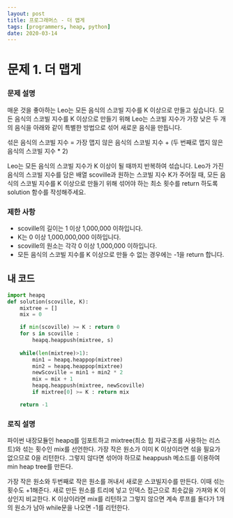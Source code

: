 ```yaml
---
layout: post
title: 프로그래머스 - 더 맵게
tags: [programmers, heap, python]
date: 2020-03-14
---
```


# 문제 1. 더 맵게

### 문제 설명

매운 것을 좋아하는 Leo는 모든 음식의 스코빌 지수를 K 이상으로 만들고 싶습니다. 모든 음식의 스코빌 지수를 K 이상으로 만들기 위해 Leo는 스코빌 지수가 가장 낮은 두 개의 음식을 아래와 같이 특별한 방법으로 섞어 새로운 음식을 만듭니다.

섞은 음식의 스코빌 지수 = 가장 맵지 않은 음식의 스코빌 지수 + (두 번째로 맵지 않은 음식의 스코빌 지수 * 2)

Leo는 모든 음식의 스코빌 지수가 K 이상이 될 때까지 반복하여 섞습니다.
Leo가 가진 음식의 스코빌 지수를 담은 배열 scoville과 원하는 스코빌 지수 K가 주어질 때, 모든 음식의 스코빌 지수를 K 이상으로 만들기 위해 섞어야 하는 최소 횟수를 return 하도록 solution 함수를 작성해주세요.
 
### 제한 사항

- scoville의 길이는 1 이상 1,000,000 이하입니다.
- K는 0 이상 1,000,000,000 이하입니다.
- scoville의 원소는 각각 0 이상 1,000,000 이하입니다.
- 모든 음식의 스코빌 지수를 K 이상으로 만들 수 없는 경우에는 -1을 return 합니다.
 
## 내 코드

```python
import heapq
def solution(scoville, K):
    mixtree = []
    mix = 0

    if min(scoville) >= K : return 0
    for s in scoville : 
        heapq.heappush(mixtree, s)
    
    while(len(mixtree)>1):
        min1 = heapq.heappop(mixtree)
        min2 = heapq.heappop(mixtree)
        newScoville = min1 + min2 * 2
        mix = mix + 1
        heapq.heappush(mixtree, newScoville)
        if mixtree[0] >= K : return mix

    return -1
```

### 로직 설명

파이썬 내장모듈인 heapq를 임포트하고 mixtree(최소 힙 자료구조를 사용하는 리스트)와 섞는 횟수인 mix를 선언한다.
가장 작은 원소가 이미 K 이상이라면 섞을 필요가 없으므로 0을 리턴한다.
그렇지 않다면 섞어야 하므로 heappush 메소드를 이용하여 min heap tree를 만든다.

가장 작은 원소와 두번째로 작은 원소를 꺼내서 새로운 스코빌지수를 만든다. 이때 섞는 횟수도 +1해준다.
새로 만든 원소를 트리에 넣고 인덱스 접근으로 최솟값을 가져와 K 이상인지 비교한다.
K 이상이라면 mix를 리턴하고 그렇지 않으면 계속 루프를 돌다가 1개의 원소가 남아 while문을 나오면 -1를 리턴한다.

